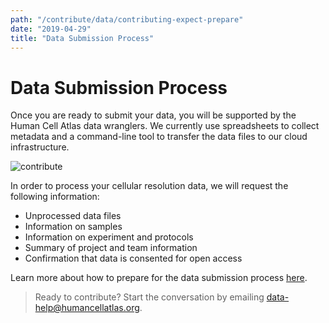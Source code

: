 ```yaml
---
path: "/contribute/data/contributing-expect-prepare"
date: "2019-04-29"
title: "Data Submission Process"
---
```


# Data Submission Process

Once you are ready to submit your data, you will be supported by the Human Cell Atlas data wranglers. We currently use spreadsheets to collect metadata and a command-line tool to transfer the data files to our cloud infrastructure. 

![contribute](/contribute/_images/contribute.png)

In order to process your cellular resolution data, we will request the following information:

- Unprocessed data files
- Information on samples
- Information on experiment and protocols
- Summary of project and team information
- Confirmation that data is consented for open access

Learn more about how to prepare for the data submission process [here](/contribute/data/contributing-expect-prepare.md).

> Ready to contribute? Start the conversation by emailing [data-help@humancellatlas.org](mailto:data-help@humancellatlas.org).

